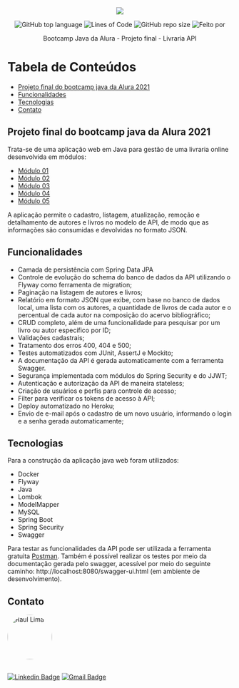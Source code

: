 <div align="center">
  <img src="img/logoBootcampJava.jpg">


![GitHub top language](https://img.shields.io/github/languages/top/raul-lima/bootcamp-java-projeto05)<space><space>
![Lines of Code](https://img.shields.io/tokei/lines/github/raul-lima/bootcamp-java-projeto05)<space><space>
![GitHub repo size](https://img.shields.io/github/repo-size/raul-lima/bootcamp-java-projeto05)<space><space>
![Feito por](https://img.shields.io/badge/feito%20por-Raul%20Lima-blueviolet)

 </div align="center">


<p align="center"> Bootcamp Java da Alura - Projeto final - Livraria API</p>


Tabela de Conteúdos
=================
  <!--ts-->

* [Projeto final do bootcamp java da Alura 2021](#projeto-final-do-bootcamp-java-da-alura-2021)
* [Funcionalidades](#funcionalidades)
* [Tecnologias](#tecnologias)
* [Contato](#contato)
  <!--te-->

## Projeto final do bootcamp java da Alura 2021

Trata-se de uma aplicação web em Java para gestão de uma livraria online desenvolvida em módulos:
 * [Módulo 01](https://github.com/raul-lima/bootcamp-java-projeto01)
 * [Módulo 02](https://github.com/raul-lima/bootcamp-java-projeto02) 
 * [Módulo 03](https://github.com/raul-lima/bootcamp-java-projeto03)
 * [Módulo 04](https://github.com/raul-lima/bootcamp-java-projeto04)
 * [Módulo 05](https://github.com/raul-lima/bootcamp-java-projeto05)
  
  A aplicação permite o cadastro, listagem, atualização, remoção e detalhamento de autores e livros no modelo de API, de modo que as informações são consumidas e devolvidas no formato
JSON.
  
## Funcionalidades

* Camada de persistência com Spring Data JPA
* Controle de evolução do schema do banco de dados da API utilizando o Flyway como ferramenta de migration;
* Paginação na listagem de autores e livros;
* Relatório em formato JSON que exibe, com base no banco de dados local, uma lista com os autores, a quantidade de livros de cada autor e o percentual de cada autor na composição do acervo bibliográfico;
* CRUD completo, além de uma funcionalidade para pesquisar por um livro ou autor específico por ID;
* Validações cadastrais;
* Tratamento dos erros 400, 404 e 500;
* Testes automatizados com JUnit, AssertJ e Mockito;
* A documentação da API é gerada automaticamente com a ferramenta Swagger.
* Segurança implementada com módulos do Spring Security e do JJWT;
* Autenticação e autorização da API de maneira stateless;
* Criação de usuários e perfis para controle de acesso;
* Filter para verificar os tokens de acesso à API;
* Deploy automatizado no Heroku;
* Envio de e-mail após o cadastro de um novo usuário, informando o login e a senha gerada automaticamente;

## Tecnologias

Para a construção da aplicação java web foram utilizados:

* Docker
* Flyway
* Java
* Lombok
* ModelMapper
* MySQL
* Spring Boot
* Spring Security
* Swagger

Para testar as funcionalidades da API pode ser utilizada a ferramenta
gratuita [Postman](https://www.postman.com/downloads/). Também é possível realizar os testes por meio da documentação gerada pelo swagger, acessível por meio do seguinte caminho: http://localhost:8080/swagger-ui.html (em ambiente de desenvolvimento).

## Contato

<a href="https://www.linkedin.com/in/raultlima/">
 <img style="border-radius: 50%;" src="https://avatars.githubusercontent.com/u/79487007?s=460&u=61b426b901b8fe02e12019b1fdb67bf0072d4f00&v=4" width="100px;" alt="Raul Lima"/>
<br />
<br />

[![Linkedin Badge](https://img.shields.io/badge/-Raul%20Lima-blue?style=flat-square&logo=Linkedin&logoColor=white&link=https://www.linkedin.com/in/raul-lima-adv/)](https://www.linkedin.com/in/raultlima/)
[![Gmail Badge](https://img.shields.io/badge/-raultorres.lima@gmail.com-c14438?style=flat-square&logo=Gmail&logoColor=white&link=mailto:raultorres.lima@gmail.com)](mailto:raultorres.lima@gmail.com)
